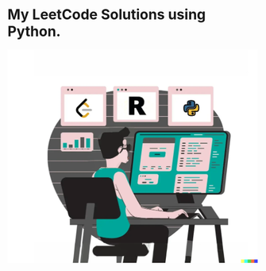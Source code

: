 # My LeetCode Solutions using Python.
![Image](https://github.com/TZhoroev/LeetCode-Solutions/blob/main/LC.png)
